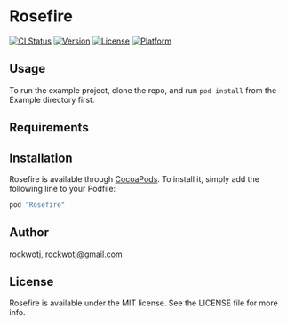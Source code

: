 # Rosefire

[![CI Status](http://img.shields.io/travis/rockwotj/Rosefire.svg?style=flat)](https://travis-ci.org/rockwotj/Rosefire)
[![Version](https://img.shields.io/cocoapods/v/Rosefire.svg?style=flat)](http://cocoapods.org/pods/Rosefire)
[![License](https://img.shields.io/cocoapods/l/Rosefire.svg?style=flat)](http://cocoapods.org/pods/Rosefire)
[![Platform](https://img.shields.io/cocoapods/p/Rosefire.svg?style=flat)](http://cocoapods.org/pods/Rosefire)

## Usage

To run the example project, clone the repo, and run `pod install` from the Example directory first.

## Requirements

## Installation

Rosefire is available through [CocoaPods](http://cocoapods.org). To install
it, simply add the following line to your Podfile:

```ruby
pod "Rosefire"
```

## Author

rockwotj, rockwotj@gmail.com

## License

Rosefire is available under the MIT license. See the LICENSE file for more info.
